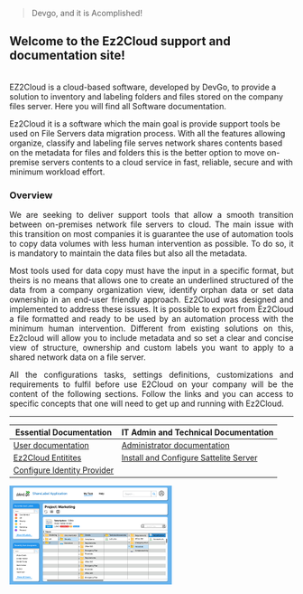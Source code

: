 > Devgo, and it is Acomplished!
<h2>Welcome to the Ez2Cloud support and documentation site!</h2><br>
EZ2Cloud is a cloud-based software, developed by DevGo, to provide a solution to inventory and labeling folders and files stored on the company files server. Here you will find all Software documentation. <br>
<p>Ez2Cloud it is a software which the main goal is provide support tools be used on File Servers data migration process. With all the features allowing organize, classify and labeling file serves network shares contents based on the metadata for files and folders this is the better option to move on-premise servers contents to a cloud service in fast, reliable, secure and with minimum workload effort.</p>

### Overview
<div style='text-align: justify;'> 
<p>We are seeking to deliver support tools that allow a smooth transition between on-premises network file servers to cloud. The main issue with this transition on most companies it is guarantee the use of automation tools to copy data volumes with less human intervention as possible. To do so, it is mandatory to maintain the data files but also all the metadata.</p>

<p>Most tools used for data copy must have the input in a specific format, but theirs is no means that allows one to create an underlined structured of the data from a company organization view, identify orphan data or set data ownership in an end-user friendly approach. 
Ez2Cloud was designed and implemented to address these issues. It is possible to export from Ez2Cloud a file formatted and ready to be used by an automation process with the minimum human intervention. Different from existing solutions on this, Ez2cloud will allow you to include metadata and so set a clear and concise view of structure, ownership and custom labels you want to apply to a shared network data on a file server.</p>

<p>All the configurations tasks, settings definitions, customizations and requirements to fulfil before use E2Cloud on your company will be the content of the following sections. Follow the links and you can access to specific concepts that one will need to get up and running with Ez2Cloud.</p>



</div>

<hr>



Essential Documentation | IT Admin and Technical Documentation
------------ | -------------
[User documentation](./Essentials/index.md) | [Administrator documentation](./ITAdmin/intro.md)
[Ez2Cloud Entitites](./Essentials/Concepts/index.md) | [Install and Configure Sattelite Server](./ITAdmin/satserver.md)
| [Configure Identity Provider](./ITAdmin/identi.md)




![Image of Sharelabelproject](./images/overview11.png)
